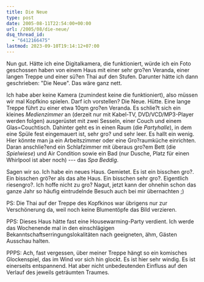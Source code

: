 ```yaml
---
title: Die Neue
type: post
date: 2005-08-11T22:54:00+00:00
url: /2005/08/die-neue/
dsq_thread_id:
  - "6412166475"
lastmod: 2023-09-10T19:14:12+07:00
---
```

Nun gut. Hätte ich eine Digitalkamera, die funktioniert, würde ich ein Foto geschossen haben von einem Haus mit einer sehr gro?en Veranda, einer langen Treppe und einer sü?en Thai auf den Stufen. Darunter hätte ich dann geschrieben: "Die Neue". Das wäre ganz nett.

Ich habe aber keine Kamera (zumindest keine die funktioniert), also müssen wir mal Kopfkino spielen. Darf ich vorstellen? Die Neue. Hütte. Eine lange Treppe führt zu einer etwa 10qm gro?en Veranda. Es schlie?t sich ein kleines _Medienzimmer_ an (derzeit nur mit Kabel-TV, DVD/VCD/MP3-Player werden folgen) ausgerüstet mit zwei Sesseln, einer Couch und einem Glas=Couchtisch. Dahinter geht es in einen Raum (die _Partyhalle_), in dem eine Spüle fest eingemauert ist, sehr gro? und sehr leer. Es hallt ein wenig. Hier könnte man ja ein Arbeitszimmer oder eine Gro?raumküche einrichten. Daran anschlie?end ein Schlafzimmer mit überaus gro?em Bett (die _Spielwiese_) und Air Condition sowie ein Bad (nur Dusche, Platz für einen Whirlpool ist aber noch) --- das _Spa Beddig_.

Sagen wir so. Ich habe ein neues Haus. Gemietet. Es ist ein bisschen gro?. Ein bisschen grö?er als das alte Haus. Ein bisschen sehr gro?. Eigentlich riesengro?. Ich hoffe nicht zu gro? Nagut, jetzt kann der ohnehin schon das ganze Jahr so häufig eintrudelnde Besuch auch bei mir übernachten ;)

PS: Die Thai auf der Treppe des Kopfkinos war übrigens nur zur Verschönerung da, weil noch keine Blumentöpfe das Bild verzieren.

PPS: Dieses Haus hätte fast eine Housewarming-Party verdient. Ich werde das Wochenende mal in den einschlägigen Bekanntschaftserringungslokalitäten nach geeigneten, ähm, Gästen Ausschau halten.

PPPS: Ach, fast vergessen, über meiner Treppe hängt so ein komisches Glockenspiel, das im Wind vor sich hin glockt. Es ist hier sehr windig. Es ist einerseits entspannend. Hat aber nicht unbedeutenden Einfluss auf den Verlauf des jeweils geträumten Traumes.
